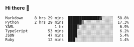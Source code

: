 ### Hi there 👋



```
Markdown     8 hrs 29 mins  ██████████████▓░░░░░  58.8%
Python       2 hrs 29 mins  ██████▒░░░░░░░░░░░░░  17.3%
YAML                  1 hr  ████▒░░░░░░░░░░░░░░░   6.9%
TypeScript         53 mins  ████░░░░░░░░░░░░░░░░   6.2%
JSON               47 mins  ████░░░░░░░░░░░░░░░░   5.4%
Ruby               12 mins  ███░░░░░░░░░░░░░░░░░   1.4%
```


<!--
**blockmood/blockmood** is a ✨ _special_ ✨ repository because its `README.md` (this file) appears on your GitHub profile.

Here are some ideas to get you started:

- 🔭 I’m currently working on ...
- 🌱 I’m currently learning ...
- 👯 I’m looking to collaborate on ...
- 🤔 I’m looking for help with ...
- 💬 Ask me about ...
- 📫 How to reach me: ...
- 😄 Pronouns: ...
- ⚡ Fun fact: ...
-->
